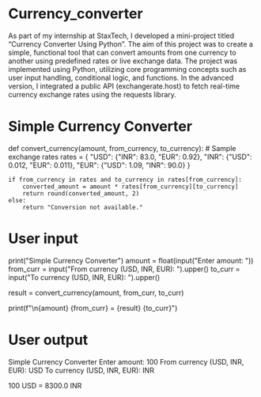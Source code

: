 # Currency_converter
As part of my internship at StaxTech, I developed a mini-project titled “Currency Converter Using Python”. The aim of this project was to create a simple, functional tool that can convert amounts from one currency to another using predefined rates or live exchange data.
The project was implemented using Python, utilizing core programming concepts such as user input handling, conditional logic, and functions. In the advanced version, I integrated a public API (exchangerate.host) to fetch real-time currency exchange rates using the requests library.

# Simple Currency Converter

def convert_currency(amount, from_currency, to_currency):
    # Sample exchange rates
    rates = {
        "USD": {"INR": 83.0, "EUR": 0.92},
        "INR": {"USD": 0.012, "EUR": 0.011},
        "EUR": {"USD": 1.09, "INR": 90.0}
    }

    if from_currency in rates and to_currency in rates[from_currency]:
        converted_amount = amount * rates[from_currency][to_currency]
        return round(converted_amount, 2)
    else:
        return "Conversion not available."

# User input
print("Simple Currency Converter")
amount = float(input("Enter amount: "))
from_curr = input("From currency (USD, INR, EUR): ").upper()
to_curr = input("To currency (USD, INR, EUR): ").upper()

result = convert_currency(amount, from_curr, to_curr)

print(f"\n{amount} {from_curr} = {result} {to_curr}")
# User output
Simple Currency Converter
Enter amount: 100
From currency (USD, INR, EUR): USD
To currency (USD, INR, EUR): INR

100 USD = 8300.0 INR
